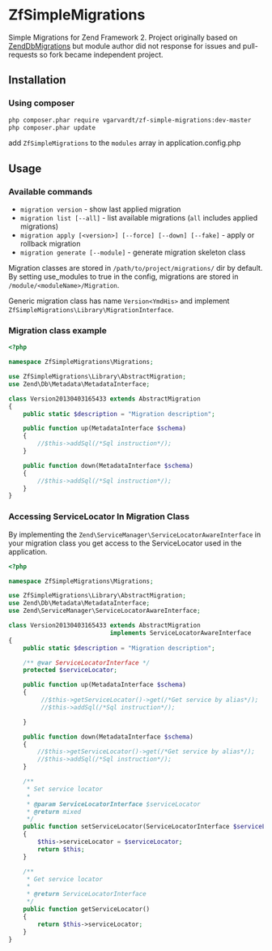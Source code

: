 # ZfSimpleMigrations

Simple Migrations for Zend Framework 2. Project originally based on [ZendDbMigrations](https://github.com/vadim-knyzev/ZendDbMigrations) but module author did not response for issues and pull-requests so fork became independent project.

## Installation

### Using composer

```bash
php composer.phar require vgarvardt/zf-simple-migrations:dev-master
php composer.phar update
```
add `ZfSimpleMigrations` to the `modules` array in application.config.php

## Usage

### Available commands

* `migration version` - show last applied migration
* `migration list [--all]` - list available migrations (`all` includes applied migrations)
* `migration apply [<version>] [--force] [--down] [--fake]` - apply or rollback migration
* `migration generate [--module]` - generate migration skeleton class

Migration classes are stored in `/path/to/project/migrations/` dir by default. By setting use_modules to true in the config, migrations are stored in `/module/<moduleName>/Migration`.

Generic migration class has name `Version<YmdHis>` and implement `ZfSimpleMigrations\Library\MigrationInterface`.

### Migration class example

``` php
<?php

namespace ZfSimpleMigrations\Migrations;

use ZfSimpleMigrations\Library\AbstractMigration;
use Zend\Db\Metadata\MetadataInterface;

class Version20130403165433 extends AbstractMigration
{
    public static $description = "Migration description";

    public function up(MetadataInterface $schema)
    {
        //$this->addSql(/*Sql instruction*/);
    }

    public function down(MetadataInterface $schema)
    {
        //$this->addSql(/*Sql instruction*/);
    }
}
```

### Accessing ServiceLocator In Migration Class

By implementing the `Zend\ServiceManager\ServiceLocatorAwareInterface` in your migration class you get access to the
ServiceLocator used in the application.

``` php
<?php

namespace ZfSimpleMigrations\Migrations;

use ZfSimpleMigrations\Library\AbstractMigration;
use Zend\Db\Metadata\MetadataInterface;
use Zend\ServiceManager\ServiceLocatorAwareInterface;

class Version20130403165433 extends AbstractMigration
                            implements ServiceLocatorAwareInterface
{
    public static $description = "Migration description";

    /** @var ServiceLocatorInterface */
    protected $serviceLocator;

    public function up(MetadataInterface $schema)
    {
         //$this->getServiceLocator()->get(/*Get service by alias*/);
         //$this->addSql(/*Sql instruction*/);

    }

    public function down(MetadataInterface $schema)
    {
        //$this->getServiceLocator()->get(/*Get service by alias*/);
        //$this->addSql(/*Sql instruction*/);
    }

    /**
     * Set service locator
     *
     * @param ServiceLocatorInterface $serviceLocator
     * @return mixed
     */
    public function setServiceLocator(ServiceLocatorInterface $serviceLocator)
    {
        $this->serviceLocator = $serviceLocator;
        return $this;
    }

    /**
     * Get service locator
     *
     * @return ServiceLocatorInterface
     */
    public function getServiceLocator()
    {
        return $this->serviceLocator;
    }
}
```
